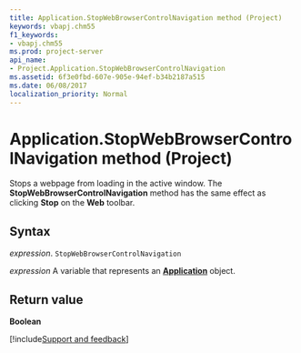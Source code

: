 ```yaml
---
title: Application.StopWebBrowserControlNavigation method (Project)
keywords: vbapj.chm55
f1_keywords:
- vbapj.chm55
ms.prod: project-server
api_name:
- Project.Application.StopWebBrowserControlNavigation
ms.assetid: 6f3e0fbd-607e-905e-94ef-b34b2187a515
ms.date: 06/08/2017
localization_priority: Normal
---
```



# Application.StopWebBrowserControlNavigation method (Project)

Stops a webpage from loading in the active window. The  **StopWebBrowserControlNavigation** method has the same effect as clicking **Stop** on the **Web** toolbar.


## Syntax

_expression_. `StopWebBrowserControlNavigation`

_expression_ A variable that represents an **[Application](Project.Application.md)** object.


## Return value

 **Boolean**

[!include[Support and feedback](~/includes/feedback-boilerplate.md)]